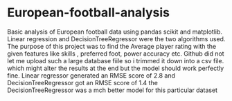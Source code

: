 # European-football-analysis
Basic analysis of European football data  using pandas scikit and matplotlib.
Linear regression and DecisionTreeRegressor were the two algorithms used.
The purpose of this project was to find the Average player rating with the given features like skills , preferred foot, power accuracy
etc.
Github did not let me upload such a large database fiile so i trimmed it down into a csv file. which might alter the results at the end but the model should work perfectly fine.
Linear regressor generated an RMSE score of 2.8 and 
DecisionTreeRegressor got an RMSE score of 1.4
the DecisionTreeRegressor was  a mch better model for this particular dataset
